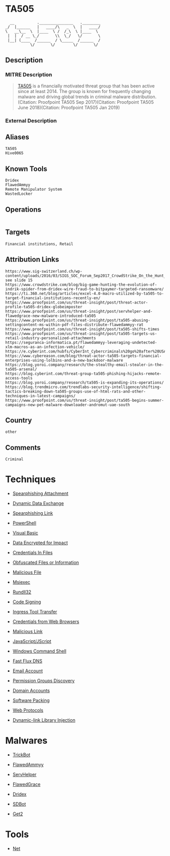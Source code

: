 
# TA505

```
  __          ._______________   .________
_/  |______   |   ____/\   _  \  |   ____/
\   __\__  \  |____  \ /  /_\  \ |____  \ 
 |  |  / __ \_/       \\  \_/   \/       \
 |__| (____  /______  / \_____  /______  /
           \/       \/        \/       \/ 

```

## Description

### MITRE Description

> [TA505](https://attack.mitre.org/groups/G0092) is a financially motivated threat group that has been active since at least 2014. The group is known for frequently changing malware and driving global trends in criminal malware distribution.(Citation: Proofpoint TA505 Sep 2017)(Citation: Proofpoint TA505 June 2018)(Citation: Proofpoint TA505 Jan 2019)

### External Description

> 

## Aliases

```
TA505
Hive0065
```

## Known Tools

```
Dridex
FlawedAmmyy
Remote Manipulator System
WastedLocker
```

## Operations

```

```

## Targets

```
Financial institutions, Retail
```

## Attribution Links

```
https://www.sig-switzerland.ch/wp-content/uploads/2016/03/SIGS_SOC_Forum_Sep2017_CrowdStrike_On_the_Hunt_for_Pandas_Kittens_and_Bears.pdf see slide 15
https://www.crowdstrike.com/blog/big-game-hunting-the-evolution-of-indrik-spider-from-dridex-wire-fraud-to-bitpaymer-targeted-ransomware/
https://ti.360.net/blog/articles/excel-4.0-macro-utilized-by-ta505-to-target-financial-institutions-recently-en/
https://www.proofpoint.com/us/threat-insight/post/threat-actor-profile-ta505-dridex-globeimposter
https://www.proofpoint.com/us/threat-insight/post/servhelper-and-flawedgrace-new-malware-introduced-ta505
https://www.proofpoint.com/us/threat-insight/post/ta505-abusing-settingcontent-ms-within-pdf-files-distribute-flawedammyy-rat
https://www.proofpoint.com/us/threat-insight/post/ta505-shifts-times
https://www.proofpoint.com/us/threat-insight/post/ta505-targets-us-retail-industry-personalized-attachments
https://seguranca-informatica.pt/flawedammyy-leveraging-undetected-xlm-macros-as-an-infection-vehicle/
https://e.cyberint.com/hubfs/CyberInt_Cybercriminals%20go%20after%20USA%20retailers_Report.pdf
https://www.cybereason.com/blog/threat-actor-ta505-targets-financial-enterprises-using-lolbins-and-a-new-backdoor-malware
https://blog.yoroi.company/research/the-stealthy-email-stealer-in-the-ta505-arsenal/
https://blog.cyberint.com/threat-group-ta505-phishing-hijacks-remote-access-tools
https://blog.yoroi.company/research/ta505-is-expanding-its-operations/
https://blog.trendmicro.com/trendlabs-security-intelligence/shifting-tactics-breaking-down-ta505-groups-use-of-html-rats-and-other-techniques-in-latest-campaigns/
https://www.proofpoint.com/us/threat-insight/post/ta505-begins-summer-campaigns-new-pet-malware-downloader-andromut-uae-south
```

## Country

```
other
```

## Comments

```
Criminal
```

# Techniques


* [Spearphishing Attachment](../techniques/Spearphishing-Attachment.md)

* [Dynamic Data Exchange](../techniques/Dynamic-Data-Exchange.md)
    
* [Spearphishing Link](../techniques/Spearphishing-Link.md)
    
* [PowerShell](../techniques/PowerShell.md)
    
* [Visual Basic](../techniques/Visual-Basic.md)
    
* [Data Encrypted for Impact](../techniques/Data-Encrypted-for-Impact.md)
    
* [Credentials In Files](../techniques/Credentials-In-Files.md)
    
* [Obfuscated Files or Information](../techniques/Obfuscated-Files-or-Information.md)
    
* [Malicious File](../techniques/Malicious-File.md)
    
* [Msiexec](../techniques/Msiexec.md)
    
* [Rundll32](../techniques/Rundll32.md)
    
* [Code Signing](../techniques/Code-Signing.md)
    
* [Ingress Tool Transfer](../techniques/Ingress-Tool-Transfer.md)
    
* [Credentials from Web Browsers](../techniques/Credentials-from-Web-Browsers.md)
    
* [Malicious Link](../techniques/Malicious-Link.md)
    
* [JavaScript/JScript](../techniques/JavaScript-JScript.md)
    
* [Windows Command Shell](../techniques/Windows-Command-Shell.md)
    
* [Fast Flux DNS](../techniques/Fast-Flux-DNS.md)
    
* [Email Account](../techniques/Email-Account.md)
    
* [Permission Groups Discovery](../techniques/Permission-Groups-Discovery.md)
    
* [Domain Accounts](../techniques/Domain-Accounts.md)
    
* [Software Packing](../techniques/Software-Packing.md)
    
* [Web Protocols](../techniques/Web-Protocols.md)
    
* [Dynamic-link Library Injection](../techniques/Dynamic-link-Library-Injection.md)
    

# Malwares


* [TrickBot](../malwares/TrickBot.md)

* [FlawedAmmyy](../malwares/FlawedAmmyy.md)
    
* [ServHelper](../malwares/ServHelper.md)
    
* [FlawedGrace](../malwares/FlawedGrace.md)
    
* [Dridex](../malwares/Dridex.md)
    
* [SDBot](../malwares/SDBot.md)
    
* [Get2](../malwares/Get2.md)
    

# Tools


* [Net](../tools/Net.md)

